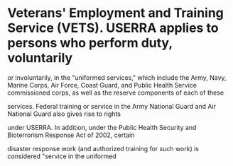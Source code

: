# Veterans' Employment and Training Service (VETS). USERRA applies to persons who perform duty, voluntarily

or involuntarily, in the "uniformed services," which include the Army, Navy, Marine Corps, Air Force, Coast Guard, and Public Health Service commissioned corps, as well as the reserve components of each of these

services. Federal training or service in the Army National Guard and Air National Guard also gives rise to rights

under USERRA. In addition, under the Public Health Security and Bioterrorism Response Act of 2002, certain

disaster response work (and authorized training for such work) is considered "service in the uniformed